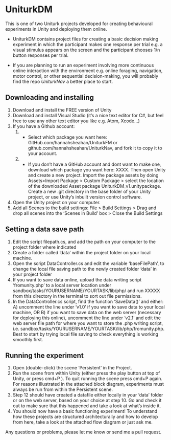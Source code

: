 # UniturkDM
This is one of two Uniturk projects developed for creating behavioural experiments in Unity and deploying them online.

-  UniturkDM contains project files for creating a basic decision making experiment in which the participant makes one response per trial
e.g. a visual stimulus appears on the screen and the participant chooses 1/n button responses per trial.

-  If you are planning to run an experiment involving more continuous online interaction with the environment 
e.g. online foraging, navigation, motor control, or other sequential decision-making, you will probably find the repo _UniturkNav_ a better place to start.


## Downloading and installing
1. Download and install the FREE version of Unity
2. Download and install Visual Studio (it’s a nice text editor for C#, but feel free to use any other text editor you like e.g. Atom, Xcode…)
3. If you have a Github account:  
    1. -    Select which package you want here: GitHub.com/hannahsheahan/UniturkFM    or github.com/hannahsheahan/UniturkNav, and fork it to copy it to your account. 
    2. -    If you don’t have a GitHub account and dont want to make one, download which package you want here:  XXXX. Then open Unity and create a new project. Import the package assets by doing  Assets>Import Package > Custom Package >   select the location of the downloaded Asset package UniturkDM_v1.unitypackage. Create a new .git directory in the base folder of your Unity project, or use Unity’s inbuilt version control software.
4. Open the Unity project on your computer. 
5. Add all Scenes to the build settings:   File > Build Settings > Drag and drop all scenes into the ‘Scenes in Build’ box > Close the Build Settings

## Setting a data save path
1. Edit the script filepath.cs, and add the path on your computer to the project folder where indicated
2. Create a folder called ‘data’ within the project folder on your local machine. 
3. Open the script DataController.cs and edit the variable ‘baseFilePath’,  to change the local file saving path to the newly created folder ‘data’ in your project folder
4. If you want to save data online, upload the data writing script ‘fromunity.php’ to a local server location under sandbox/tasks/YOURUSERNAME/YOURTASK/lib/php/ and run XXXXX from this directory in the terminal to sort out file permissions.
5. In the DataController.cs script, find the function ‘SaveData()’ and either: A) uncomment the line under ‘v1.0’ if you want to save data to your local machine, OR  B) if you want to save data on the web server (necessary for deploying this online),  uncomment the line under ‘v2.1’ and edit the web server file path for where you want to store the .php writing script, i.e. sandbox/tasks/YOURUSERNAME/YOURTASK/lib/php/fromunity.php. Best to start by trying local file saving to check everything is working smoothly first.

## Running the experiment
1. Open (double-click) the scene ‘Persistent’ in the Project. 
2. Run the scene from within Unity (either press the play button at top of Unity, or press cmd+P ). To quit running the scene press cmd+P again. For reasons illustrated in the attached block diagram, experiments must always be run from within the Persistent scene.
3. Step 12 should have created a datafile either locally in your ‘data’ folder or on the web server, based on your choice at step 10. Go and check it out to make sure that this happened and take a look at what’s inside it.
4. You should now have a basic functioning experiment! To understand how these projects are structured architecturally and how to develop from here, take a look at the attached flow diagram or just ask me.

Any questions or problems, please let me know or send me a pull request.
